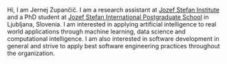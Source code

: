 <!--
.. title: JZ Blog
.. slug: index
.. date: 2020-02-05 21:47:14 UTC+01:00
.. tags: bio
.. category: 
.. link: 
.. description: 
.. type: text
.. hidetitle: True
-->


Hi, I am Jernej Zupančič. I am a research assistant at [Jozef Stefan Institute](https://ijs.si/ijsw/V001/JSI") and a PhD student at [Jozef Stefan International Postgraduate School](https://www.mps.si/en/) in Ljubljana, Slovenia. I am interested in applying artificial intelligence to real world applications through machine learning, data science and computational intelligence. I am also interested in software development in general and strive to apply best software engineering practices throughout the organization.
